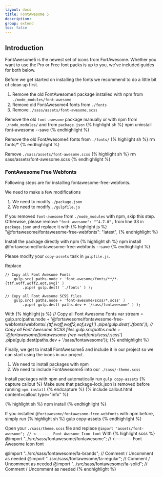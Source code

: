 ```yaml
---
layout: docs
title: FontAwesome 5
description:
group: extend
toc: false
---
```


## Introduction

FontAwesome5 is the newest set of icons from FortAwesome.
Whether you want to use the Pro or Free font packs is up to you, we've included guides for both below.

Before we get started on installing the fonts we recommend to do a little bit of clean up first.

1. Remove the old FontAwesome4 package installed with npm from `./node_modules/font-awesome`
1. Remove old FontAwesome4 fonts from `./fonts`
1. Remove `./sass/assets/font-awesome.scss`

Remove the old `font-awesome` package manually or with npm from `./node_modules/` and from `package.json`
{% highlight sh %}
npm uninstall font-awesome --save
{% endhighlight %}

Remove the old FontAwesome4 fonts from `./fonts/`
{% highlight sh %}
rm fonts/*
{% endhighlight %}

Remove `./sass/assets/font-awesome.scss`
{% highlight sh %}
rm sass/assets/font-awesome.scss
{% endhighlight %}


### FontAwesome Free Webfonts

Following steps are for installing fontawesome-free-webfonts.

We need to make a few modifications
1. We need to modify `./package.json`
1. We need to modify `./gulpfile.js`

If you removed `font-awesome` from `./node_modules` with npm, skip this step.
Otherwise, please remove `"font-awesome": "^4.7.0",` from line 33 in `package.json` and replace it with
{% highlight js %}
"@fortawesome/fontawesome-free-webfonts": "latest",
{% endhighlight %}

Install the package directly with npm
{% highlight sh %}
npm install @fortawesome/fontawesome-free-webfonts --save
{% endhighlight %}

Please modify your `copy-assets` task in `gulpfile.js`.

Replace
```
// Copy all Font Awesome Fonts
    gulp.src( paths.node + 'font-awesome/fonts/**/*.{ttf,woff,woff2,eot,svg}' )
        .pipe( gulp.dest( './fonts' ) );

// Copy all Font Awesome SCSS files
    gulp.src( paths.node + 'font-awesome/scss/*.scss' )
        .pipe( gulp.dest( paths.dev + '/sass/fontawesome' ) );
```
With
{% highlight js %}
// Copy all Font Awesome Fonts
    var stream = gulp.src(paths.node + '@fortawesome/fontawesome-free-webfonts/webfonts/*.{ttf,woff,woff2,eof,svg}')
        .pipe(gulp.dest('./fonts'));
// Copy all Font Awesome SCSS files
    gulp.src(paths.node + '@fortawesome/fontawesome-free-webfonts/scss/*.scss')
        .pipe(gulp.dest(paths.dev + '/sass/fontawesome'));
{% endhighlight %}

Finally, we get to install FontAwesome5 and include it in our project so we can start using the icons in our project.
1. We need to install packages with npm
1. We need to include FontAwesome5 into our `./sass/-theme.scss`

Install packages with npm and automatically run `gulp copy-assets`
{% capture callout %}
Make sure that package-lock.json is removed before running `npm install`
{% endcapture %}
{% include callout.html content=callout type="info" %}

{% highlight sh %}
npm install
{% endhighlight %}

If you installed `@fortawesome/fontawesome-free-webfonts` with npm before, simply run
{% highlight sh %}
gulp copy-assets
{% endhighlight %}

Open your `./sass/theme.scss` file and replace
`@import "assets/font-awesome"; // <------- Font Awesome Icon font`
With
{% highlight scss %}
@import "../src/sass/fontawesome/fontawesome"; // <------- Font Awesome Icon font

@import "../src/sass/fontawesome/fa-brands";   // Comment / Uncomment as needed
@import "../src/sass/fontawesome/fa-regular";  // Comment / Uncomment as needed
@import "../src/sass/fontawesome/fa-solid";    // Comment / Uncomment as needed
{% endhighlight %}


